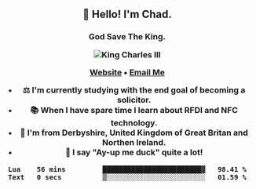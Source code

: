 <h2 align="center">👋 Hello! I'm Chad.</h2>
<h3 align="center">God Save The King.</3>

<p align="center">
  <img src="https://ichef.bbci.co.uk/news/640/cpsprodpb/6193/production/_99997942_gettyimages-83682624.jpg" title="King Charles III">
</p>


<p align="center">
  <a href="https://chadfowkes.co.uk">Website</a> •
  <a href="mailto://chad@chadfowkes.co.uk">Email Me</a>
</p>

- ⚖ I'm currently studying with the end goal of becoming a solicitor.
- 📚 When I have spare time I learn about RFDI and NFC technology.
- 📍 I'm from Derbyshire, United Kingdom of Great Britan and Northen Ireland.
- 🦆 I say "Ay-up me duck" quite a lot!

<!--START_SECTION:waka-->

```text
Lua    56 mins         ████████████████████████▓   98.41 %
Text   0 secs          ▒░░░░░░░░░░░░░░░░░░░░░░░░   01.59 %
```

<!--END_SECTION:waka-->
